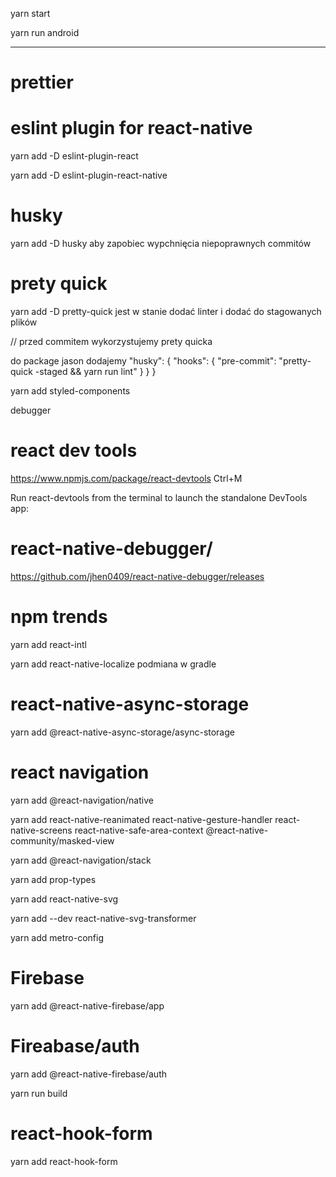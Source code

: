 yarn start

yarn run android

---

# prettier

# eslint plugin for react-native

yarn add -D eslint-plugin-react

yarn add -D eslint-plugin-react-native

# husky

yarn add -D husky
aby zapobiec wypchnięcia niepoprawnych commitów

# prety quick

yarn add -D pretty-quick
jest w stanie dodać linter i dodać do stagowanych plików

// przed commitem wykorzystujemy prety quicka

do package jason dodajemy
"husky": {
"hooks": {
"pre-commit": "pretty-quick -staged && yarn run lint"
}
}
}

yarn add styled-components

debugger

# react dev tools

https://www.npmjs.com/package/react-devtools
Ctrl+M

Run react-devtools from the terminal to launch the standalone DevTools app:

# react-native-debugger/

https://github.com/jhen0409/react-native-debugger/releases

# npm trends

yarn add react-intl

yarn add react-native-localize
podmiana w gradle

# react-native-async-storage

yarn add @react-native-async-storage/async-storage

# react navigation

yarn add @react-navigation/native

yarn add react-native-reanimated react-native-gesture-handler react-native-screens react-native-safe-area-context @react-native-community/masked-view

yarn add @react-navigation/stack

yarn add prop-types

yarn add react-native-svg

yarn add --dev react-native-svg-transformer

yarn add metro-config

# Firebase

yarn add @react-native-firebase/app

# Fireabase/auth

yarn add @react-native-firebase/auth

yarn run build

# react-hook-form

yarn add react-hook-form
